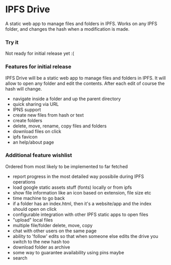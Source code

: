 # IPFS Drive

A static web app to manage files and folders in IPFS. Works on any IPFS folder, and changes the hash when a modification is made.

### Try it

Not ready for initial release yet :(

### Features for initial release

IPFS Drive will be a static web app to manage files and folders in IPFS. It will allow to open any folder and edit the contents. After each edit of course the hash will change.

- navigate inside a folder and up the parent directory
- quick sharing via URL
- IPNS support
- create new files from hash or text
- create folders
- delete, move, rename, copy files and folders
- download files on click
- ipfs favicon
- an help/about page

### Additional feature wishlist

Ordered from most likely to be implemented to far fetched

- report progress in the most detailed way possibile during IPFS operations
- load google static assets stuff (fonts) locally or from ipfs
- show file information like an icon based on extension, file size etc
- time machine to go back
- if a folder has an index.html, then it's a website/app and the index should open on click
- configurable integration with other IPFS static apps to open files
- "upload" local files
- multiple file/folder delete, move, copy
- chat with other users on the same page
- ability to 'follow' edits so that when someone else edits the drive you switch to the new hash too
- download folder as archive
- some way to guarantee availability using pins maybe
- search

